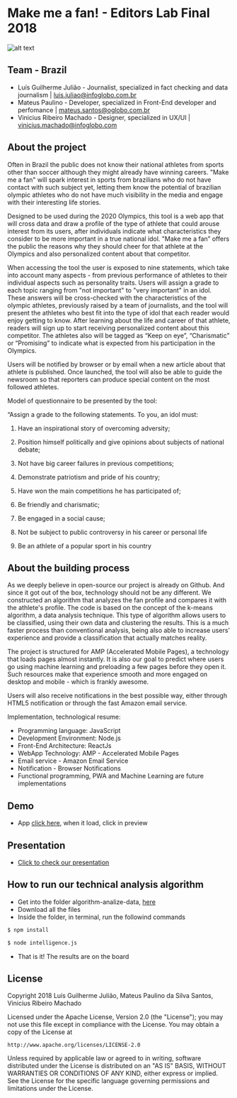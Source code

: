 # Make me a fan! - Editors Lab Final 2018

![alt text](https://ibb.co/nKNXxd)
<!-- ![alt text](http://infograficos-estaticos.s3.amazonaws.com/assets-hackathon-globo/banner.jpg) -->

## Team - Brazil
* Luís Guilherme Julião - Journalist, specialized in fact checking and data journalism | luis.juliao@infoglobo.com.br
* Mateus Paulino - Developer, specialized in Front-End developer and perfomance | mateus.santos@oglobo.com.br
* Vinicius Ribeiro Machado - Designer, specialized in UX/UI | vinicius.machado@infoglobo.com

## About the project
Often in Brazil the public does not know their national athletes from sports other than soccer although they might already have winning careers. "Make me a fan" will spark interest in sports from brazilians who do not have contact with such subject yet, letting them know the potential of brazilian olympic athletes who do not have much visibility in the media and engage with their interesting life stories. 

Designed to be used during the 2020 Olympics,  this tool is a web app that will cross data and draw a profile of the type of athlete that could arouse interest from its users, after individuals indicate what characteristics they consider to be more important in a true national idol. "Make me a fan” offers the public the reasons why they should cheer for that athlete at the Olympics and also personalized content about that competitor. 

When accessing the tool the user is exposed to nine statements, which take into account many aspects - from previous performance of athletes to their individual aspects such as personality traits. Users will assign a grade to each topic ranging from "not important" to "very important" in an idol. These answers will be cross-checked with the characteristics of the olympic athletes, previously raised by a team of journalists, and the tool will present the athletes who best fit into the type of idol that each reader would enjoy getting to know. After learning about the life and career of that athlete, readers will sign up to start receiving personalized content about this competitor. The athletes also will be tagged as “Keep on eye”, “Charismatic” or “Promising” to indicate what is expected from his participation in the Olympics. 

Users will be notified by browser or by email when a new article about that athlete is published. Once launched, the tool will also be able to guide the newsroom so that reporters can produce special content on the most followed athletes.

Model of questionnaire to be presented by the tool:

“Assign a grade to the following statements. To you, an idol must:

1) Have an inspirational story of overcoming adversity;

2) Position himself politically and give opinions about subjects of national debate;

3) Not have big career failures in previous competitions;

4) Demonstrate patriotism and pride of his country;

5) Have won the main competitions he has participated of;

6) Be friendly and charismatic;

7) Be engaged in a social cause;

8) Not be subject to public controversy in his career or personal life

9) Be an athlete of a popular sport in his country


## About the building process
As we deeply believe in open-source our project is already on Github. And since it got out of the box, technology should not be any different. We constructed an algorithm that analyzes the fan profile and compares it with the athlete's profile. The code is based on the concept of the k-means algorithm, a data analysis technique. This type of algorithm allows users to be classified, using their own data and clustering the results. This is a much faster process than conventional analysis, being also able to increase users' experience and provide a classification that actually matches reality.

The project is structured for AMP (Accelerated Mobile Pages), a technology that loads pages almost instantly. It is also our goal to predict where users go using machine learning and preloading a few pages before they open it. Such resources make that experience smooth and more engaged on desktop and mobile - which is frankly awesome.

Users will also receive notifications in the best possible way, either through HTML5 notification or through the fast Amazon email service.

Implementation, technological resume:

- Programming language: JavaScript
- Development Environment: Node.js
- Front-End Architecture: ReactJs
- WebApp Technology: AMP - Accelerated Mobile Pages
- Email service - Amazon Email Service
- Notification - Browser Notifications
- Functional programming, PWA and Machine Learning are future implementations
 
## Demo
- App [click here](https://marvelapp.com/3h587b6/screen/43604671), when it load, click in preview

## Presentation
- [Click to check our presentation](https://marvelapp.com/3h587b6/screen/43604671)

## How to run our technical analysis algorithm
- Get into the folder algorithm-analize-data, [here](algorithm-analize-data)
- Download all the files
- Inside the folder, in terminal, run the followind commands
```sh
$ npm install
```
```sh
$ node intelligence.js
```
- That is it! The results are on the board
 
## License

Copyright 2018 Luís Guilherme Julião, Mateus Paulino da Silva Santos, Vinicius Ribeiro Machado

Licensed under the Apache License, Version 2.0 (the "License");
you may not use this file except in compliance with the License.
You may obtain a copy of the License at

    http://www.apache.org/licenses/LICENSE-2.0

Unless required by applicable law or agreed to in writing, software
distributed under the License is distributed on an "AS IS" BASIS,
WITHOUT WARRANTIES OR CONDITIONS OF ANY KIND, either express or implied.
See the License for the specific language governing permissions and
limitations under the License.
